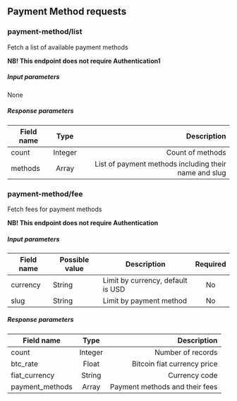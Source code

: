 ## Payment Method requests

### payment-method/list

Fetch a list of available payment methods

**NB! This endpoint does not require Authentication1**

##### Input parameters

None

##### Response parameters

| Field name    | Type          | Description                                                 |
| ------------- | :------------:| -----------------------------------------------------------:|
| count         | Integer       | Count of methods                                            |
| methods       | Array         | List of payment methods including their name and slug       |


### payment-method/fee

Fetch fees for payment methods

**NB! This endpoint does not require Authentication**

##### Input parameters

| Field name    |   Possible value  | Description   | Required |
| ------------- | ----------------- | ------------- | :------: |
| currency      | String            | Limit by currency, default is USD | No |
| slug          | String            | Limit by payment method | No |

##### Response parameters

| Field name      | Type          | Description                                                 |
| --------------- | :------------:| -----------------------------------------------------------:|
| count           | Integer       | Number of records                                           |
| btc_rate        | Float         | Bitcoin fiat currency price    |
| fiat_currency   | String        | Currency code       |
| payment_methods | Array         | Payment methods and their fees       |
